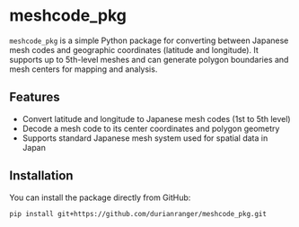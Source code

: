 # meshcode_pkg
`meshcode_pkg` is a simple Python package for converting between Japanese mesh codes and geographic coordinates (latitude and longitude). It supports up to 5th-level meshes and can generate polygon boundaries and mesh centers for mapping and analysis.

## Features

- Convert latitude and longitude to Japanese mesh codes (1st to 5th level)
- Decode a mesh code to its center coordinates and polygon geometry
- Supports standard Japanese mesh system used for spatial data in Japan

## Installation

You can install the package directly from GitHub:

```bash
pip install git+https://github.com/durianranger/meshcode_pkg.git
